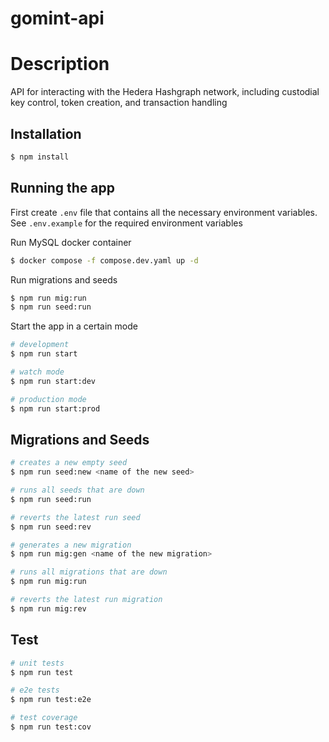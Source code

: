# gomint-api

# Description

API for interacting with the Hedera Hashgraph network, including custodial key control, token creation, and transaction handling

## Installation

```bash
$ npm install
```

## Running the app

First create `.env` file that contains all the necessary environment variables. See `.env.example` for the required environment variables

Run MySQL docker container

```bash
$ docker compose -f compose.dev.yaml up -d
```

Run migrations and seeds

```bash
$ npm run mig:run
$ npm run seed:run
```

Start the app in a certain mode

```bash
# development
$ npm run start

# watch mode
$ npm run start:dev

# production mode
$ npm run start:prod
```

## Migrations and Seeds

```bash
# creates a new empty seed
$ npm run seed:new <name of the new seed>

# runs all seeds that are down
$ npm run seed:run

# reverts the latest run seed
$ npm run seed:rev

# generates a new migration
$ npm run mig:gen <name of the new migration>

# runs all migrations that are down
$ npm run mig:run

# reverts the latest run migration
$ npm run mig:rev
```

## Test

```bash
# unit tests
$ npm run test

# e2e tests
$ npm run test:e2e

# test coverage
$ npm run test:cov
```
